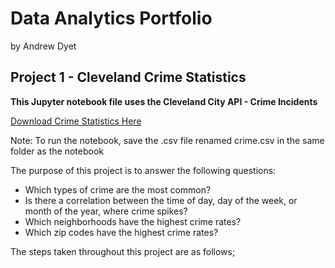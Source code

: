 # Data Analytics Portfolio
by Andrew Dyet


## Project 1 - Cleveland Crime Statistics

**This Jupyter notebook file uses the Cleveland City API - Crime Incidents**

[Download Crime Statistics Here](https://data.clevelandohio.gov/datasets/c749e34199c1425cbbc5959308658ec3_0/explore?location=41.370816%2C-81.632583%2C10.60)

Note: To run the notebook, save the .csv file renamed crime.csv in the same folder as the notebook

The purpose of this project is to answer the following questions: 
- Which types of crime are the most common?
- Is there a correlation between the time of day, day of the week, or month of the year, where crime spikes?
- Which neighborhoods have the highest crime rates?
- Which zip codes have the highest crime rates?

The steps taken throughout this project are as follows;
